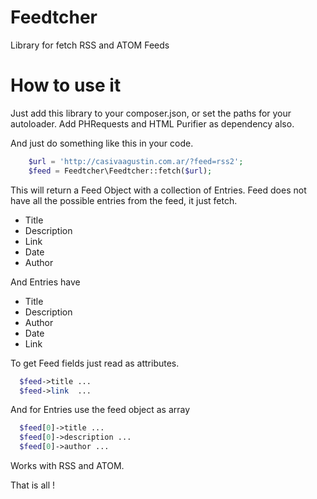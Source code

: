 Feedtcher
=========

Library for fetch RSS and ATOM Feeds

How to use it
=============

Just add this library to your composer.json, or set the paths for your autoloader.
Add PHRequests and HTML Purifier as dependency also.

And just do something like this in your code.

```php
    $url = 'http://casivaagustin.com.ar/?feed=rss2'; 
    $feed = Feedtcher\Feedtcher::fetch($url);
```

This will return a Feed Object with a collection of Entries. Feed does not
have all the possible entries from the feed, it just fetch.

 - Title
 - Description
 - Link
 - Date
 - Author

And Entries have

 - Title
 - Description
 - Author 
 - Date 
 - Link

To get Feed fields just read as attributes.

```php
  $feed->title ...
  $feed->link  ...
```

And for Entries use the feed object as array

```php
  $feed[0]->title ...
  $feed[0]->description ...
  $feed[0]->author ...
```

Works with RSS and ATOM.

That is all !




















